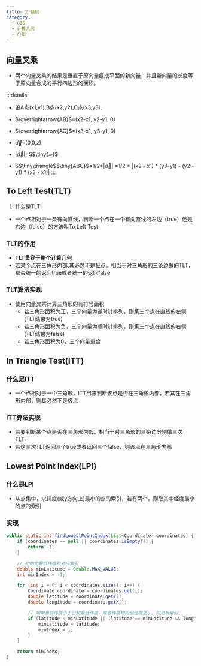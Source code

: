 ```yaml
---
title: 2.基础
category:
  - GIS
  - 计算几何
  - 凸包
---
```

## 向量叉乘
- 两个向量叉乘的结果是垂直于原向量组成平面的新向量，并且新向量的长度等于原向量合成的平行四边形的面积。

:::details
- 设A点(x1,y1),B点(x2,y2),C点(x3,y3),
- $\overrightarrow{AB}$=(x2-x1, y2-y1, 0)
- $\overrightarrow{AC}$=(x3-x1, y3-y1, 0)
- $\overrightarrow{d}$=(0,0,z)

- |$\overrightarrow{d}$|=S$\tiny{▱}$
- S$\tiny\triangle$$\tiny{ABC}$=1/2*|$\overrightarrow{d}$|
  =1/2 * |(x2 - x1) * (y3-y1) - (y2 - y1) * (x3 - x1)|
:::
## To Left Test(TLT)
1. 什么是TLT
- 一个点相对于一条有向直线，判断一个点在一个有向直线的左边（true）还是右边（false）的方法叫To Left Test
### TLT的作用
- **TLT贯穿于整个计算几何**
- 若某个点在三角形内部,其必然不是极点。相当于对三角形的三条边做的TLT，都会统一的返回true或者统一的返回false
### TLT算法实现
- 使用向量叉乘计算三角形的有符号面积
  - 若三角形面积为正，三个向量为逆时针排列，则第三个点在直线的左侧(TLT结果为true)
  - 若三角形面积为负，三个向量为顺时针排列，则第三个点在直线的右侧(TLT结果为false)
  - 若三角形面积为0，三个向量重合

## In Triangle Test(ITT)
### 什么是ITT
- 一个点相对于一个三角形，ITT用来判断该点是否在三角形内部，若其在三角形内部，则其必然不是极点
### ITT算法实现
- 若要判断某个点是否在三角形内部。相当于对三角形的三条边分别做三次TLT。
- 若这三次TLT返回三个true或者返回三个false，则该点在三角形内部

## Lowest Point Index(LPI)
### 什么是LPI
- 从点集中，求纬度(或y方向上)最小的点的索引，若有两个，则取其中经度最小的点的索引
### 实现
```java
public static int findLowestPointIndex(List<Coordinate> coordinates) {
    if (coordinates == null || coordinates.isEmpty()) {
        return -1;
    }

    // 初始化最低纬度和对应索引
    double minLatitude = Double.MAX_VALUE;
    int minIndex = -1;

    for (int i = 0; i < coordinates.size(); i++) {
        Coordinate coordinate = coordinates.get(i);
        double latitude = coordinate.getY();
        double longitude = coordinate.getX();

        // 如果当前纬度小于已知最低纬度，或者纬度相同但经度更小，则更新索引
        if (latitude < minLatitude || (latitude == minLatitude && longitude < coordinates.get(minIndex).getX())) {
            minLatitude = latitude;
            minIndex = i;
        }
    }

    return minIndex;
}
```
